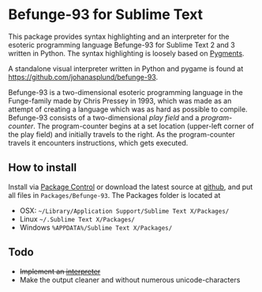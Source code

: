 Befunge-93 for Sublime Text
===============

This package provides syntax highlighting and an interpreter for the esoteric programming language Befunge-93 for Sublime Text 2 and 3 written in Python. The syntax highlighting is loosely based on [Pygments](http://pygments.org/).

A standalone visual interpreter written in Python and pygame is found at https://github.com/johanasplund/befunge-93.

Befunge-93 is a two-dimensional esoteric programming language in the Funge-family made by Chris Pressey in 1993, which was made as an attempt of creating a language which was as hard as possible to compile. Befunge-93 consists of a two-dimensional *play field* and a *program-counter*. The program-counter begins at a set location (upper-left corner of the play field) and initially travels to the right. As the program-counter travels it encounters instructions, which gets executed.

## How to install

Install via [Package Control](https://sublime.wbond.net/packages/Package%20Control) or download the latest source at [github](https://github.com/johanasplund/sublime-befunge/), and put all files in `Packages/Befunge-93`. The Packages folder is located at
- OSX: `~/Library/Application Support/Sublime Text X/Packages/`
- Linux `~/.Sublime Text X/Packages/`
- Windows `%APPDATA%/Sublime Text X/Packages/`

## Todo
- ~~Implement an [interpreter](https://github.com/johanasplund/befunge-93)~~
- Make the output cleaner and without numerous unicode-characters
